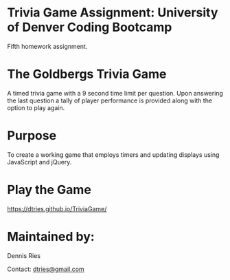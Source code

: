 # Trivia Game Assignment: University of Denver Coding Bootcamp
Fifth homework assignment.

# The Goldbergs Trivia Game
A timed trivia game with a 9 second time limit per question. Upon answering the last question a tally of player performance is provided along with the option to play again.

# Purpose
To create a working game that employs timers and updating displays using JavaScript and jQuery.

# Play the Game
https://dtries.github.io/TriviaGame/

# Maintained by:
Dennis Ries

Contact: dtries@gmail.com
